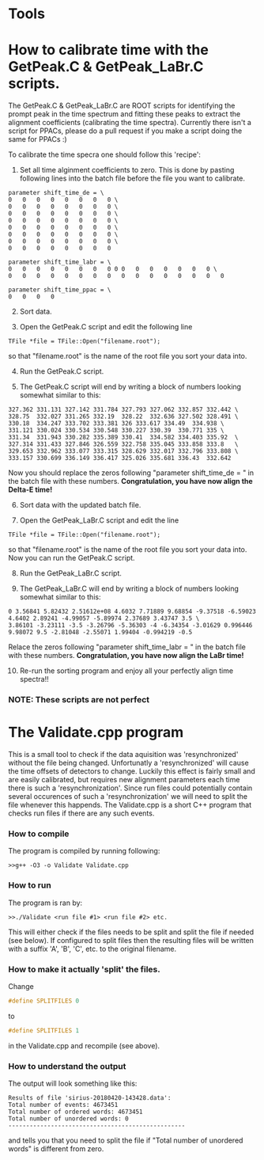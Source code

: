 # Tools


# How to calibrate time with the GetPeak.C & GetPeak_LaBr.C scripts.

The GetPeak.C & GetPeak_LaBr.C are ROOT scripts for identifying the prompt peak in the time spectrum and fitting these peaks to extract the alignment coefficients (calibrating the time spectra). Currently there isn't a script for PPACs, please do a pull request if you make a script doing the same for PPACs :)

To calibrate the time specra one should follow this 'recipe':

1) Set all time alginment coefficients to zero. This is done by pasting following lines into the batch file before the file you want to calibrate.

```
parameter shift_time_de = \
0	0	0	0	0	0	0	0 \
0	0	0	0	0	0	0	0 \
0	0	0	0	0	0	0	0 \
0	0	0	0	0	0	0	0 \
0	0	0	0	0	0	0	0 \
0	0	0	0	0	0	0	0 \
0	0	0	0	0	0	0	0 \
0	0	0	0	0	0	0	0

parameter shift_time_labr = \
0	0	0	0	0	0	0	0 0	0	0	0	0	0	0	0 \
0	0	0	0	0	0	0	0	0	0	0	0	0	0	0	0

parameter shift_time_ppac = \
0	0	0	0
```

2) Sort data.

3) Open the GetPeak.C script and edit the following line

```
TFile *file = TFile::Open("filename.root");
```
so that "filename.root" is the name of the root file you sort your data into.

4) Run the GetPeak.C script.

5) The GetPeak.C script will end by writing a block of numbers looking somewhat similar to this:
```
327.362	331.131	327.142	331.784	327.793	327.062	332.857	332.442	\
328.75	332.027	331.265	332.19	328.22	332.636	327.502	328.491	\
330.18	334.247	333.702	333.381	326	333.617	334.49	334.938	\
331.121	330.024	330.534	330.548	330.227	330.39	330.771	335	\
331.34	331.943	330.282	335.389	330.41	334.582	334.403	335.92	\
327.314	331.433	327.846	326.559	322.758	335.045	333.858	333.8	\
329.653	332.962	333.077	333.315	328.629	332.017	332.796	333.808	\
333.157	330.699	336.149	336.417	325.026	335.681	336.43	332.642
```
Now you should replace the zeros following "parameter shift_time_de = \" in the batch file with these numbers. **Congratulation, you have now align the Delta-E time!**

6) Sort data with the updated batch file.

7) Open the GetPeak_LaBr.C script and edit the line
```
TFile *file = TFile::Open("filename.root");
```
so that "filename.root" is the name of the root file you sort your data into. Now you can run the GetPeak.C script.

8) Run the GetPeak_LaBr.C script.

9) The GetPeak_LaBr.C will end by writing a block of numbers looking somewhat similar to this:
```
0 3.56841 5.82432 2.51612e+08 4.6032 7.71889 9.68854 -9.37518 -6.59023 4.6402 2.89241 -4.99057 -5.89974 2.37689 3.43747 3.5 \
3.86101 -3.23111 -3.5 -3.26796 -5.36303 -4 -6.34354 -3.01629 0.996446 9.98072 9.5 -2.81048 -2.55071 1.99404 -0.994219 -0.5
```
Relace the zeros following "parameter shift_time_labr = \" in the batch file with these numbers. **Congratulation, you have now align the LaBr time!**

10) Re-run the sorting program and enjoy all your perfectly align time spectra!!

### NOTE: These scripts are not perfect

# The Validate.cpp program
This is a small tool to check if the data aquisition was 'resynchronized' without the file being changed. Unfortunatly a 'resynchronized' will cause the time offsets of detectors to change. Luckily this effect is fairly small and are easily calibrated, but requires new alignment parameters each time there is such a 'resynchronization'. Since run files could potentially contain several occurences of such a 'resynchronization' we will need to split the file whenever this happends. The Validate.cpp is a short C++ program that checks run files if there are any such events. 

### How to compile
The program is compiled by running following:
```
>>g++ -O3 -o Validate Validate.cpp
```

### How to run
The program is ran by:
```
>>./Validate <run file #1> <run file #2> etc.
```
This will either check if the files needs to be split and split the file if needed (see below). If configured to split files then the resulting files will be written with a suffix 'A', 'B', 'C', etc. to the original filename.

### How to make it actually 'split' the files.
Change
``` C
#define SPLITFILES 0
```
to
``` C
#define SPLITFILES 1
```
in the Validate.cpp and recompile (see above).


### How to understand the output

The output will look something like this:
```
Results of file 'sirius-20180420-143428.data':
Total number of events: 4673451
Total number of ordered words: 4673451
Total number of unordered words: 0
--------------------------------------------------
```
and tells you that you need to split the file if "Total number of unordered words" is different from zero.


